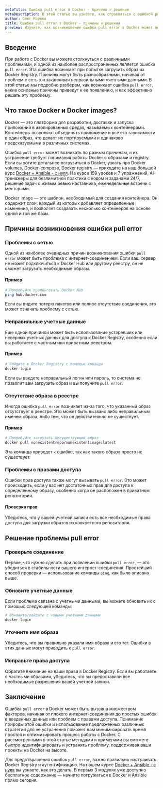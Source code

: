 ```yaml
---
metaTitle: Ошибка pull error в Docker - причины и решения
metaDescription: В этой статье вы узнаете, как справляться с ошибкой pull error в Docker, понимать основные причины и находить эффективные решения.
author: Олег Марков
title: Ошибка pull error в Docker - причины и решения
preview: Изучите, как возникновение ошибки pull error в Docker может повлиять на вашу работу, и как быстро устранять её. Примеры и советы помогут вам разобраться.
---
```


## Введение

При работе с Docker вы можете столкнуться с различными проблемами, и одной из наиболее распространенных является ошибка `pull error`. Эта ошибка возникает при попытке загрузить образ из Docker Registry. Причины могут быть разнообразными, начиная от проблем с сетью и заканчивая неправильными учетными данными. В этой статье мы подробно разберем, как возникает ошибка `pull error`, какие основные причины приведут к ее появлению, и как эффективно решать эту проблему.

## Что такое Docker и Docker images?

Docker — это платформа для разработки, доставки и запуска приложений в изолированных средах, называемых контейнерами. Контейнеры позволяют объединять приложение и все его зависимости в один образ, что делает их портируемыми и одинаково предсказуемыми в различных системах.

Ошибка `pull error` может возникать по разным причинам, и их устранение требует понимания работы Docker с образами и registry. Если вы хотите детальнее погрузиться в Docker, узнать про Docker volumes, Docker-compose, Docker registry — приходите на наш большой курс [Docker + Ansible - с нуля](https://purpleschool.ru/course/docker?utm_source=knowledgebase&utm_medium=text&utm_campaign=Oshibka_pull_error_v_Docker_-_prichiny_i_resheniya). На курсе 159 уроков и 7 упражнений, AI-тренажеры для безлимитной практики с кодом и задачами 24/7, решение задач с живым ревью наставника, еженедельные встречи с менторами.

Docker image — это шаблон, необходимый для создания контейнера. Он содержит слои, каждый из которых добавляет определенные изменения, и позволяет создавать несколько контейнеров на основе одной и той же базы.

## Причины возникновения ошибки pull error

### Проблемы с сетью

Одной из наиболее очевидных причин возникновения ошибки `pull error` может быть проблема с интернет-соединением. Если ваш сервер не может подключиться к Docker Hub или другому реестру, он не сможет загрузить необходимые образы.

#### Пример

```bash
# Попробуйте пропинговать Docker Hub
ping hub.docker.com
```

Если вы видите потерю пакетов или полное отсутствие соединения, это может означать проблему с сетью.

### Неправильные учетные данные

Еще одной причиной может быть использование устаревших или неверных учетных данных для доступа к Docker Registry, особенно если вы работаете с частным или приватным реестром.

#### Пример

```bash
# Войдите в Docker Registry с помощью команды
docker login
```

Если вы введете неправильный логин или пароль, то система не позволит вам загрузить образ и вы получите `pull error`.

### Отсутствие образа в реестре

Иногда ошибка `pull error` возникает из-за того, что указанный образ отсутствует в реестре. Это может быть вызвано либо неправильным именем образа, либо тем, что он действительно не существует.

#### Пример

```bash
# Попробуйте загрузить несуществующий образ
docker pull nonexistentrepo/nonexistentimage:latest
```

Эта команда приведет к ошибке, так как такого образа просто не существует.

### Проблемы с правами доступа

Ошибки прав доступа также могут вызывать `pull error`. Это может происходить, если у вас нет достаточных прав для доступа к определенному образу, особенно когда он расположен в приватном репозитории.

#### Проверка прав

Убедитесь, что у вашей учетной записи есть все необходимые права доступа для загрузки образов из конкретного репозитория.

## Решение проблемы pull error

### Проверьте соединение

Первое, что нужно сделать при появлении ошибки `pull error`, — это убедиться в стабильности вашего интернет-соединения. Простейший способ проверки — использование команды `ping`, как было описано выше.

### Обновите учетные данные

Если проблема связана с учетными данными, вы можете обновить их с помощью следующей команды:

```bash
# Обновите/войдите с новыми учетными данными
docker login
```

### Уточните имя образа

Убедитесь, что вы правильно указали имя образа и его тег. Ошибки в этих данных могут приводить к `pull error`.

### Исправьте права доступа

Обратите внимание на ваши права в Docker Registry. Если вы работаете с частными образами, убедитесь, что вы предоставили все необходимые разрешения вашей учетной записи.

## Заключение

Ошибка `pull error` в Docker может быть вызвана множеством факторов, начиная от плохого интернет-соединения до простых ошибок в введенных данных или проблем с правами доступа. Понимание природы этой ошибки и использование предложенных различных стратегий для её устранения поможет вам минимизировать время простоя и оптимизировать процесс работы с Docker. С рассмотренными в этой статье методами и примерами вы сможете быстро идентифицировать и устранять проблему, поддерживая ваши проекты на Docker на высоте.

Для предотвращения ошибок `pull error`, важно правильно настраивать Docker Registry и аутентификацию. На нашем курсе [Docker + Ansible - с нуля](https://purpleschool.ru/course/docker?utm_source=knowledgebase&utm_medium=text&utm_campaign=Oshibka_pull_error_v_Docker_-_prichiny_i_resheniya) вы узнаете, как это делать. В первых 3 модулях уже доступно бесплатное содержание — начните погружаться в Docker и Ansible прямо сегодня.
